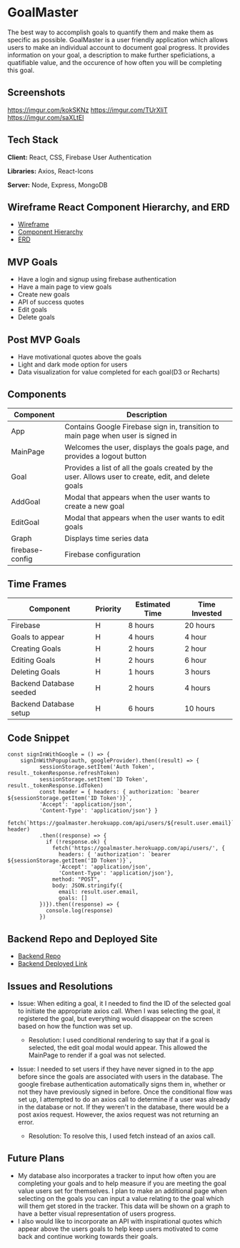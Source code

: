 
# GoalMaster

The best way to accomplish goals to quantify them and make them as specific as possible. GoalMaster is a user friendly application which allows users to make an individual account to document goal progress. It provides information on your goal, a description to make further speficiations, a quatifiable value, and the occurence of how often you will be completing this goal. 




## Screenshots

https://imgur.com/kokSKNz
https://imgur.com/TUrXliT
https://imgur.com/saXLtEl


## Tech Stack

**Client:** React, CSS, Firebase User Authentication

**Libraries:** Axios, React-Icons

**Server:** Node, Express, MongoDB


## Wireframe React Component Hierarchy, and ERD
- [Wireframe](https://drive.google.com/file/d/1CbcV0lFn5kBq7OFwvQZk8LXhSLZocICJ/view?usp=sharing)
- [Component Hierarchy](https://drive.google.com/file/d/1Nuzjx3bRhiAJBi5RNole-_YCfYAehJqG/view?usp=sharing)
- [ERD](https://drive.google.com/file/d/1wWpyE8zzN7v-kJCC8sSNciyJMQvb3BHY/view?usp=sharing)
## MVP Goals
- Have a login and signup using firebase authentication
- Have a main page to view goals
- Create new goals
- API of success quotes
- Edit goals
- Delete goals


## Post MVP Goals
- Have motivational quotes above the goals
- Light and dark mode option for users
- Data visualization for value completed for each goal(D3 or Recharts)

## Components

| Component    | Description                                                              |
| ------------ | ------------------------------------------------------------------------ |
| App          | Contains Google Firebase sign in, transition to main page when user is signed in |
| MainPage     | Welcomes the user, displays the goals page, and provides a logout button                         |
| Goal    | Provides a list of all the goals created by the user. Allows user to create, edit, and delete goals           |
| AddGoal      | Modal that appears when the user wants to create a new goal                            |
| EditGoal     | Modal that appears when the user wants to edit goals                      |
| Graph        | Displays time series data                                                |
| firebase-config | Firebase configuration                                     |
                           
## Time Frames


| Component        | Priority | Estimated Time | Time Invested | 
| ---------------- | -------- | -------------- | ------------- | 
| Firebase | H        | 8 hours        | 20 hours       | 
| Goals to appear      | H        | 4 hours      | 4 hour        | 
| Creating Goals            | H        | 2 hours        | 2 hour        | 
| Editing Goals         | H        | 2 hours        | 6 hour        | 
| Deleting Goals         | H        | 1 hours        | 3 hours       | 
| Backend Database seeded      | H        | 2 hours        | 4 hours       | 
| Backend Database setup        | H        | 6 hours        | 10 hours       |

## Code Snippet
```
const signInWithGoogle = () => {
    signInWithPopup(auth, googleProvider).then((result) => {
          sessionStorage.setItem('Auth Token', result._tokenResponse.refreshToken)
          sessionStorage.setItem('ID Token', result._tokenResponse.idToken)
          const header = { headers: { authorization: `bearer ${sessionStorage.getItem('ID Token')}`,
          'Accept': 'application/json',
          'Content-Type': 'application/json'} }
          fetch(`https://goalmaster.herokuapp.com/api/users/${result.user.email}`, header)
          .then((response) => {
            if (!response.ok) {
              fetch('https://goalmaster.herokuapp.com/api/users/', {
                headers: { 'authorization': `bearer ${sessionStorage.getItem('ID Token')}`,
                'Accept': 'application/json',
                'Content-Type': 'application/json'},
              method: "POST",
              body: JSON.stringify({
                email: result.user.email,
                goals: []
          })}).then((response) => {
            console.log(response)
          })
```
## Backend Repo and Deployed Site
- [Backend Repo](https://github.com/mgreen1092/goalmaster-backend.git)
- [Backend Deployed Link](https://goalmaster.herokuapp.com/api/users)
## Issues and Resolutions

- Issue: When editing a goal, it I needed to find the ID of the selected goal to initiate the appropriate axios call. When I was selecting the goal, it registered the goal, but everything would disappear on the screen based on how the function was set up.
    - Resolution: I used conditional rendering to say that if a goal is selected, the edit goal modal would appear. This allowed the MainPage to render if a goal was not selected.

- Issue: I needed to set users if they have never signed in to the app before since the goals are associated with users in the database. The google firebase authentication automatically signs them in, whether or not they have previously signed in before. Once the conditional flow was set up, I attempted to do an axios call to determine if a user was already in the database or not. If they weren't in the database, there would be a post axios request. However, the axios request was not returning an error.
    - Resolution: To resolve this, I used fetch instead of an axios call.
## Future Plans
- My database also incorporates a tracker to input how often you are completing your goals and to help measure if you are meeting the goal value users set for themselves. I plan to make an additional page when selecting on the goals you can input a value relating to the goal which will them get stored in the tracker. This data will be shown on a graph to have a better visual representation of users progress.
- I also would like to incorporate an API with inspirational quotes which appear above the users goals to help keep users motivated to come back and continue working towards their goals. 